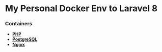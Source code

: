 # My Personal Docker Env to Laravel 8



### Containers

- **[PHP](https://hub.docker.com/_/php)**
- **[PostgreSQL](https://hub.docker.com/_/postgres?tab=tags&page=1&ordering=last_updated)**
- **[Nginx](https://hub.docker.com/_/nginx)**